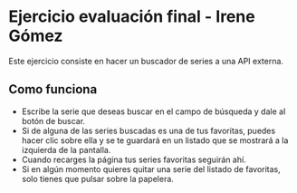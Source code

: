 # Ejercicio evaluación final - Irene Gómez
Este ejercicio consiste en hacer un buscador de series a una API externa.

## Como funciona
- Escribe la serie que deseas buscar en el campo de búsqueda y dale al botón de buscar.
- Si de alguna de las series buscadas es una de tus favoritas, puedes hacer clic sobre ella y se te guardará en un listado que se mostrará a la izquierda de la pantalla.
- Cuando recarges la página tus series favoritas seguirán ahí.
- Si en algún momento quieres quitar una serie del listado de favoritas, solo tienes que pulsar sobre la papelera.